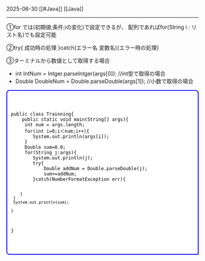 2025-06-30
[[#Java]]
[[Java]]

---

①for では(初期値;条件;iの変化)で設定できるが、
	配列であればfor(String i : リスト名)でも設定可能

②try{ 成功時の処理 }catch(エラー名 変数名){エラー時の処理}

③ターミナルから数値として取得する場合
- int IntNum = Intger.parseIntger(args[0]); //int型で取得の場合
- Double DoubleNum = Double.parseDouble(args[1]); //小数で取得の場合
<div style="
  border: 2px solid blue;
  background-color: white;
  padding: 10px; 
  border-radius: 8px 8px 0px 8px;
  color: black;
  font-family: monospace;
  white-space: pre;
">
<pre><code>
public class Trainning{
    public static void main(String[] args){
     int num = args.length;
     for(int i=0;i＜num;i++){
        System.out.println(args[i]);
     }
     Double sum=0.0;
     for(String j:args){
        System.out.println(j);
        try{
            Double addNum = Double.parseDouble(j);
            sum+=addNum;
        }catch(NumberFormatException err){

        }
     }
     System.out.println(sum);

    }
}
</code></pre>
</div>



